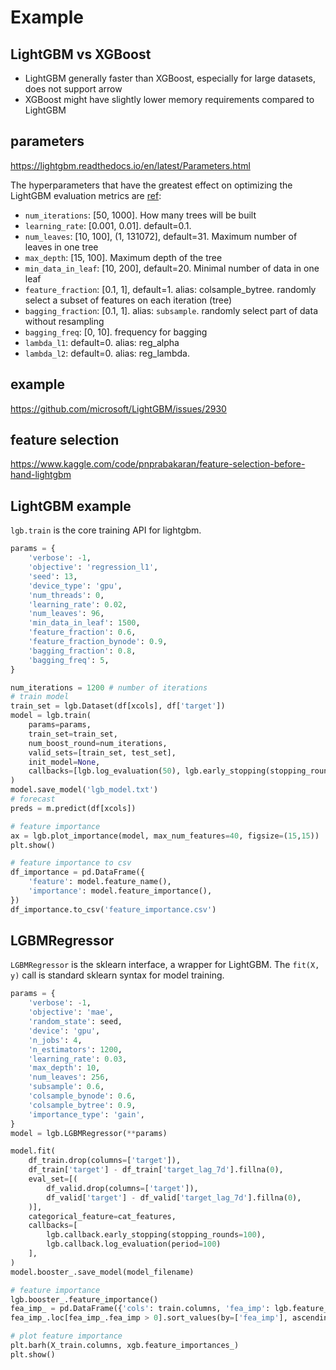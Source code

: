 # Example

## LightGBM vs XGBoost
- LightGBM generally faster than XGBoost, especially for large datasets, does not support arrow
- XGBoost might have slightly lower memory requirements compared to LightGBM

## parameters
https://lightgbm.readthedocs.io/en/latest/Parameters.html

The hyperparameters that have the greatest effect on optimizing the LightGBM evaluation metrics are [ref](https://docs.aws.amazon.com/sagemaker/latest/dg/lightgbm-tuning.html):
- `num_iterations`: [50, 1000]. How many trees will be built
- `learning_rate`: [0.001, 0.01]. default=0.1.
- `num_leaves`: [10, 100], (1, 131072], default=31. Maximum number of leaves in one tree
- `max_depth`: [15, 100]. Maximum depth of the tree
- `min_data_in_leaf`: [10, 200], default=20. Minimal number of data in one leaf
- `feature_fraction`: [0.1, 1], default=1. alias: colsample_bytree. randomly select a subset of features on each iteration (tree)
- `bagging_fraction`: [0.1, 1]. alias: `subsample`. randomly select part of data without resampling
- `bagging_freq`: [0, 10]. frequency for bagging
- `lambda_l1`: default=0. alias: reg_alpha
- `lambda_l2`: default=0. alias: reg_lambda.

## example
https://github.com/microsoft/LightGBM/issues/2930

## feature selection
https://www.kaggle.com/code/pnprabakaran/feature-selection-before-hand-lightgbm

## LightGBM example
`lgb.train` is the core training API for lightgbm.
```py
params = {
    'verbose': -1,
    'objective': 'regression_l1',
    'seed': 13,
    'device_type': 'gpu',
    'num_threads': 0,
    'learning_rate': 0.02,
    'num_leaves': 96,
    'min_data_in_leaf': 1500,
    'feature_fraction': 0.6,
    'feature_fraction_bynode': 0.9,
    'bagging_fraction': 0.8,
    'bagging_freq': 5,
}

num_iterations = 1200 # number of iterations
# train model
train_set = lgb.Dataset(df[xcols], df['target'])
model = lgb.train(
    params=params,
    train_set=train_set,
    num_boost_round=num_iterations,
    valid_sets=[train_set, test_set],
    init_model=None,
    callbacks=[lgb.log_evaluation(50), lgb.early_stopping(stopping_rounds=250)],
)
model.save_model('lgb_model.txt')
# forecast
preds = m.predict(df[xcols])

# feature importance
ax = lgb.plot_importance(model, max_num_features=40, figsize=(15,15))
plt.show()

# feature importance to csv
df_importance = pd.DataFrame({
    'feature': model.feature_name(),
    'importance': model.feature_importance(),
})
df_importance.to_csv('feature_importance.csv')
```

## LGBMRegressor
`LGBMRegressor` is the sklearn interface, a wrapper for LightGBM.
The `fit(X, y)` call is standard sklearn syntax for model training.
```py
params = {
    'verbose': -1,
    'objective': 'mae',
    'random_state': seed,
    'device': 'gpu',
    'n_jobs': 4,
    'n_estimators': 1200,
    'learning_rate': 0.03,
    'max_depth': 10,
    'num_leaves': 256,
    'subsample': 0.6,
    'colsample_bynode': 0.6,
    'colsample_bytree': 0.9,
    'importance_type': 'gain',
}
model = lgb.LGBMRegressor(**params)

model.fit(
    df_train.drop(columns=['target']),
    df_train['target'] - df_train['target_lag_7d'].fillna(0),
    eval_set=[(
        df_valid.drop(columns=['target']),
        df_valid['target'] - df_valid['target_lag_7d'].fillna(0),
    )],
    categorical_feature=cat_features,
    callbacks=[
        lgb.callback.early_stopping(stopping_rounds=100),
        lgb.callback.log_evaluation(period=100)
    ],
)
model.booster_.save_model(model_filename)

# feature importance
lgb.booster_.feature_importance()
fea_imp_ = pd.DataFrame({'cols': train.columns, 'fea_imp': lgb.feature_importances_})
fea_imp_.loc[fea_imp_.fea_imp > 0].sort_values(by=['fea_imp'], ascending=False)

# plot feature importance
plt.barh(X_train.columns, xgb.feature_importances_)
plt.show()
```
